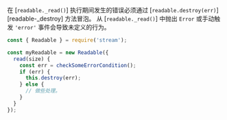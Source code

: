 
在 [`readable._read()`] 执行期间发生的错误必须通过 [`readable.destroy(err)`][readable-_destroy] 方法冒泡。 
从 [`readable._read()`] 中抛出 `Error` 或手动触发 `'error'` 事件会导致未定义的行为。

```js
const { Readable } = require('stream');

const myReadable = new Readable({
  read(size) {
    const err = checkSomeErrorCondition();
    if (err) {
      this.destroy(err);
    } else {
      // 做些处理。
    }
  }
});
```

